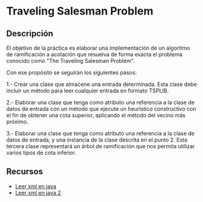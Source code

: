 # Traveling Salesman Problem

## Descripción
El objetivo de la práctica es elaborar una implementación de un algoritmo de ramificación a acotación que resuelva de forma exacta el problema conocido como "The Traveling Salesman Problem".

Con ese propósito se seguirán los siguientes pasos:

1.- Crear una clase que almacene una entrada determinada. Esta clase debe incluir un método para leer cualquier entrada en formato TSPLIB.

2.- Elaborar una clase que tenga como atributo una referencia a la clase de datos de entrada con un método que ejecute un heurístico constructivo con el fin de obtener una cota superior, aplicando el método del vecino más próximo.

3.- Elaborar una clase que tenga como atributo una referencia a la clase de datos de entrada, y una instancia de la clase descrita en el punto 2. Esta tercera clase representará un árbol de ramificación que nos permita utilizar varios tipos de cota inferior.

## Recursos
* [Leer xml en java](http://javiergarbedo.es/53-apuntes-java/xml/247-ejemplo-de-lectura-de-fichero-xml-usando-dom)
* [Leer xml en java 2](http://www.novanebula.net/blog/archives/144-Analizar-XML-con-Java.html)
